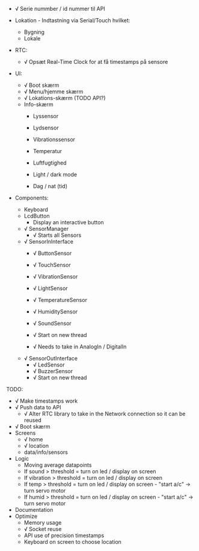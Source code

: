 * √ Serie nummber / id nummer til API

* Lokation - Indtastning via Serial/Touch hvilket:
    - Bygning
    - Lokale

* RTC:
    - √ Opsæt Real-Time Clock for at få timestamps på sensore

* UI:
    - √ Boot skærm
    - √ Menu/hjemme skærm
    - √ Lokations-skærm (TODO API?)
    - Info-skærm
        - Lyssensor
        - Lydsensor
        - Vibrationssensor
        - Temperatur
        - Luftfugtighed

        - Light / dark mode
        - Dag / nat (tid)

* Components:
    - Keyboard
    - LcdButton
        - Display an interactive button
    - √ SensorManager
        - √ Starts all Sensors
    - √ SensorInInterface
        - √ ButtonSensor
        - √ TouchSensor
        - √ VibrationSensor
        - √ LightSensor
        - √ TemperatureSensor
        - √ HumiditySensor
        - √ SoundSensor
        
        - √ Start on new thread
        - √ Needs to take in AnalogIn / DigitalIn
    - √ SensorOutInterface
        - √ LedSensor
        - √ BuzzerSensor
        - √ Start on new thread


TODO:

- √ Make timestamps work
- √ Push data to API
    - √ Alter RTC library to take in the Network connection so it can be reused
- √ Boot skærm
- Screens
    - √ home
    - √ location
    - data/info/sensors
- Logic
    - Moving average datapoints
    - If sound > threshold = turn on led / display on screen
    - If vibration > threshold = turn on led / display on screen
    - If temp > threshold = turn on led / display on screen - "start a/c" -> turn servo motor
    - If humid > threshold = turn on led / display on screen - "start a/c" -> turn servo motor
- Documentation
- Optimize
    - Memory usage
    - √ Socket reuse
    - API use of precision timestamps
    - Keyboard on screen to choose location

